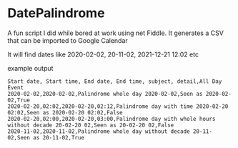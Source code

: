 # DatePalindrome
A fun script I did while bored at work using net Fiddle. It generates a CSV that can be imported to Google Calendar

It will find dates like 2020-02-02, 20-11-02, 2021-12-21 12:02 etc

example output

    Start date, Start time, End date, End time, subject, detail,All Day Event
    2020-02-02,2020-02-02,Palindrome whole day 2020-02-02,Seen as 2020-02-02,True
    2020-02-20,02:02,2020-02-20,02:12,Palindrome day with time 2020-02-20 02:02,Seen as 2020-02-20 02:02,False
    2020-02-20,02:00,2020-02-20,03:00,Palindrome day with whole hours without decade 20-02-20 02,Seen as 20-02-20 02,False
    2020-11-02,2020-11-02,Palindrome whole day without decade 20-11-02,Seen as 20-11-02,True

